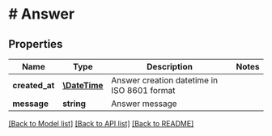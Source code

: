 # # Answer

## Properties

Name | Type | Description | Notes
------------ | ------------- | ------------- | -------------
**created_at** | [**\DateTime**](\DateTime.md) | Answer creation datetime in ISO 8601 format | 
**message** | **string** | Answer message | 

[[Back to Model list]](../../README.md#documentation-for-models) [[Back to API list]](../../README.md#documentation-for-api-endpoints) [[Back to README]](../../README.md)


